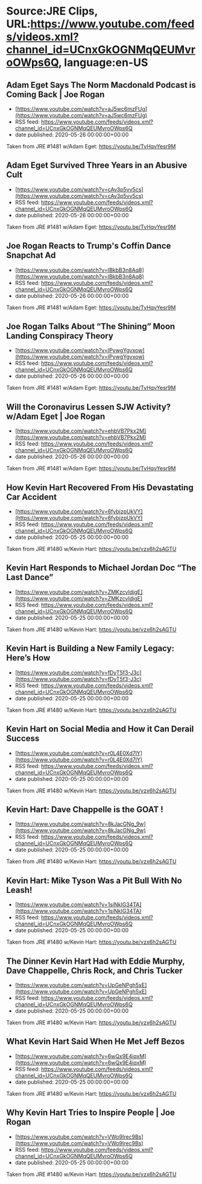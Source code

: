 # Source:JRE Clips, URL:https://www.youtube.com/feeds/videos.xml?channel_id=UCnxGkOGNMqQEUMvroOWps6Q, language:en-US

## Adam Eget Says The Norm Macdonald Podcast is Coming Back | Joe Rogan
 - [https://www.youtube.com/watch?v=aJ5wc6mzFUg](https://www.youtube.com/watch?v=aJ5wc6mzFUg)
 - RSS feed: https://www.youtube.com/feeds/videos.xml?channel_id=UCnxGkOGNMqQEUMvroOWps6Q
 - date published: 2020-05-26 00:00:00+00:00

Taken from JRE #1481 w/Adam Eget:
https://youtu.be/TvHqvYesr9M

## Adam Eget Survived Three Years in an Abusive Cult
 - [https://www.youtube.com/watch?v=cAv3p5vv5cs](https://www.youtube.com/watch?v=cAv3p5vv5cs)
 - RSS feed: https://www.youtube.com/feeds/videos.xml?channel_id=UCnxGkOGNMqQEUMvroOWps6Q
 - date published: 2020-05-26 00:00:00+00:00

Taken from JRE #1481 w/Adam Eget: https://youtu.be/TvHqvYesr9M

## Joe Rogan Reacts to Trump's Coffin Dance Snapchat Ad
 - [https://www.youtube.com/watch?v=IBkbB3n8Aq8](https://www.youtube.com/watch?v=IBkbB3n8Aq8)
 - RSS feed: https://www.youtube.com/feeds/videos.xml?channel_id=UCnxGkOGNMqQEUMvroOWps6Q
 - date published: 2020-05-26 00:00:00+00:00

Taken from JRE #1481 w/Adam Eget:
https://youtu.be/TvHqvYesr9M

## Joe Rogan Talks About “The Shining” Moon Landing Conspiracy Theory
 - [https://www.youtube.com/watch?v=IPywgYgvxow](https://www.youtube.com/watch?v=IPywgYgvxow)
 - RSS feed: https://www.youtube.com/feeds/videos.xml?channel_id=UCnxGkOGNMqQEUMvroOWps6Q
 - date published: 2020-05-26 00:00:00+00:00

Taken from JRE #1481 w/Adam Eget: https://youtu.be/TvHqvYesr9M

## Will the Coronavirus Lessen SJW Activity? w/Adam Eget | Joe Rogan
 - [https://www.youtube.com/watch?v=ehbVB7Pkx2M](https://www.youtube.com/watch?v=ehbVB7Pkx2M)
 - RSS feed: https://www.youtube.com/feeds/videos.xml?channel_id=UCnxGkOGNMqQEUMvroOWps6Q
 - date published: 2020-05-26 00:00:00+00:00

Taken from JRE #1481 w/Adam Eget:
https://youtu.be/TvHqvYesr9M

## How Kevin Hart Recovered From His Devastating Car Accident
 - [https://www.youtube.com/watch?v=6fybjzpUkVY](https://www.youtube.com/watch?v=6fybjzpUkVY)
 - RSS feed: https://www.youtube.com/feeds/videos.xml?channel_id=UCnxGkOGNMqQEUMvroOWps6Q
 - date published: 2020-05-25 00:00:00+00:00

Taken from JRE #1480 w/Kevin Hart:
https://youtu.be/vzx6h2sAGTU

## Kevin Hart Responds to Michael Jordan Doc “The Last Dance”
 - [https://www.youtube.com/watch?v=ZMKzcvIdigE](https://www.youtube.com/watch?v=ZMKzcvIdigE)
 - RSS feed: https://www.youtube.com/feeds/videos.xml?channel_id=UCnxGkOGNMqQEUMvroOWps6Q
 - date published: 2020-05-25 00:00:00+00:00

Taken from JRE #1480 w/Kevin Hart: https://youtu.be/vzx6h2sAGTU

## Kevin Hart is Building a New Family Legacy: Here’s How
 - [https://www.youtube.com/watch?v=fDyT5f3-J3c](https://www.youtube.com/watch?v=fDyT5f3-J3c)
 - RSS feed: https://www.youtube.com/feeds/videos.xml?channel_id=UCnxGkOGNMqQEUMvroOWps6Q
 - date published: 2020-05-25 00:00:00+00:00

Taken from JRE #1480 w/Kevin Hart: https://youtu.be/vzx6h2sAGTU

## Kevin Hart on Social Media and How it Can Derail Success
 - [https://www.youtube.com/watch?v=r0L4E0Xd7lY](https://www.youtube.com/watch?v=r0L4E0Xd7lY)
 - RSS feed: https://www.youtube.com/feeds/videos.xml?channel_id=UCnxGkOGNMqQEUMvroOWps6Q
 - date published: 2020-05-25 00:00:00+00:00

Taken from JRE #1480 w/Kevin Hart: https://youtu.be/vzx6h2sAGTU

## Kevin Hart: Dave Chappelle is the GOAT !
 - [https://www.youtube.com/watch?v=8kJacGNg_9w](https://www.youtube.com/watch?v=8kJacGNg_9w)
 - RSS feed: https://www.youtube.com/feeds/videos.xml?channel_id=UCnxGkOGNMqQEUMvroOWps6Q
 - date published: 2020-05-25 00:00:00+00:00

Taken from JRE #1480 w/Kevin Hart: https://youtu.be/vzx6h2sAGTU

## Kevin Hart: Mike Tyson Was a Pit Bull With No Leash!
 - [https://www.youtube.com/watch?v=1siNkIG34TA](https://www.youtube.com/watch?v=1siNkIG34TA)
 - RSS feed: https://www.youtube.com/feeds/videos.xml?channel_id=UCnxGkOGNMqQEUMvroOWps6Q
 - date published: 2020-05-25 00:00:00+00:00

Taken from JRE #1480 w/Kevin Hart: https://youtu.be/vzx6h2sAGTU

## The Dinner Kevin Hart Had with Eddie Murphy, Dave Chappelle, Chris Rock, and Chris Tucker
 - [https://www.youtube.com/watch?v=UpGeNPgh5xE](https://www.youtube.com/watch?v=UpGeNPgh5xE)
 - RSS feed: https://www.youtube.com/feeds/videos.xml?channel_id=UCnxGkOGNMqQEUMvroOWps6Q
 - date published: 2020-05-25 00:00:00+00:00

Taken from JRE #1480 w/Kevin Hart:
https://youtu.be/vzx6h2sAGTU

## What Kevin Hart Said When He Met Jeff Bezos
 - [https://www.youtube.com/watch?v=6wQx9E4iqxM](https://www.youtube.com/watch?v=6wQx9E4iqxM)
 - RSS feed: https://www.youtube.com/feeds/videos.xml?channel_id=UCnxGkOGNMqQEUMvroOWps6Q
 - date published: 2020-05-25 00:00:00+00:00

Taken from JRE #1480 w/Kevin Hart: https://youtu.be/vzx6h2sAGTU

## Why Kevin Hart Tries to Inspire People | Joe Rogan
 - [https://www.youtube.com/watch?v=VWo9Irec9Bs](https://www.youtube.com/watch?v=VWo9Irec9Bs)
 - RSS feed: https://www.youtube.com/feeds/videos.xml?channel_id=UCnxGkOGNMqQEUMvroOWps6Q
 - date published: 2020-05-25 00:00:00+00:00

Taken from JRE #1480 w/Kevin Hart:
https://youtu.be/vzx6h2sAGTU

